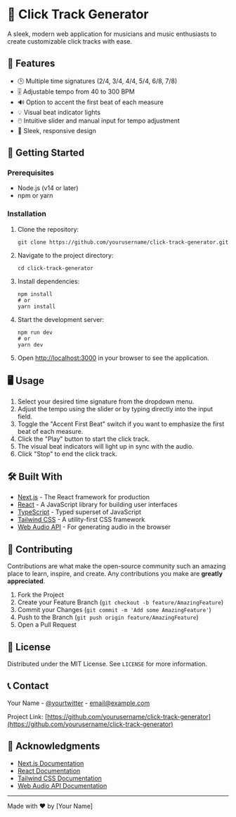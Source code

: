 # 🎵 Click Track Generator

A sleek, modern web application for musicians and music enthusiasts to create customizable click tracks with ease.

## 🌟 Features

- 🕒 Multiple time signatures (2/4, 3/4, 4/4, 5/4, 6/8, 7/8)
- 🎚️ Adjustable tempo from 40 to 300 BPM
- 🔊 Option to accent the first beat of each measure
- 💡 Visual beat indicator lights
- 🖱️ Intuitive slider and manual input for tempo adjustment
- 🎨 Sleek, responsive design

## 🚀 Getting Started

### Prerequisites

- Node.js (v14 or later)
- npm or yarn

### Installation

1. Clone the repository:
   ```
   git clone https://github.com/yourusername/click-track-generator.git
   ```

2. Navigate to the project directory:
   ```
   cd click-track-generator
   ```

3. Install dependencies:
   ```
   npm install
   # or
   yarn install
   ```

4. Start the development server:
   ```
   npm run dev
   # or
   yarn dev
   ```

5. Open [http://localhost:3000](http://localhost:3000) in your browser to see the application.

## 🖥️ Usage

1. Select your desired time signature from the dropdown menu.
2. Adjust the tempo using the slider or by typing directly into the input field.
3. Toggle the "Accent First Beat" switch if you want to emphasize the first beat of each measure.
4. Click the "Play" button to start the click track.
5. The visual beat indicators will light up in sync with the audio.
6. Click "Stop" to end the click track.

## 🛠️ Built With

- [Next.js](https://nextjs.org/) - The React framework for production
- [React](https://reactjs.org/) - A JavaScript library for building user interfaces
- [TypeScript](https://www.typescriptlang.org/) - Typed superset of JavaScript
- [Tailwind CSS](https://tailwindcss.com/) - A utility-first CSS framework
- [Web Audio API](https://developer.mozilla.org/en-US/docs/Web/API/Web_Audio_API) - For generating audio in the browser

## 🤝 Contributing

Contributions are what make the open-source community such an amazing place to learn, inspire, and create. Any contributions you make are **greatly appreciated**.

1. Fork the Project
2. Create your Feature Branch (`git checkout -b feature/AmazingFeature`)
3. Commit your Changes (`git commit -m 'Add some AmazingFeature'`)
4. Push to the Branch (`git push origin feature/AmazingFeature`)
5. Open a Pull Request

## 📜 License

Distributed under the MIT License. See `LICENSE` for more information.

## 📞 Contact

Your Name - [@yourtwitter](https://twitter.com/yourtwitter) - email@example.com

Project Link: [https://github.com/yourusername/click-track-generator](https://github.com/yourusername/click-track-generator)

## 🙏 Acknowledgments

- [Next.js Documentation](https://nextjs.org/docs)
- [React Documentation](https://reactjs.org/docs/getting-started.html)
- [Tailwind CSS Documentation](https://tailwindcss.com/docs)
- [Web Audio API Documentation](https://developer.mozilla.org/en-US/docs/Web/API/Web_Audio_API)

---

Made with ❤️ by [Your Name]
